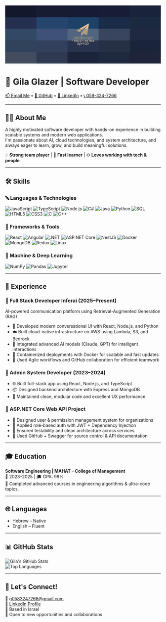 <!-- Optional animated banner -->
<p align="center">
  <img src="https://github.com/GilaGlazer/GilaGlazer/blob/main/gila_glazer_animated.gif?raw=true" alt="Gila Glazer - Full Stack & AI Developer" />
</p>

# 👋 Gila Glazer | Software Developer

[📫 Email Me](mailto:g0583247266@gmail.com) • [🔗 GitHub](https://github.com/GilaGlazer) • [💼 LinkedIn](https://www.linkedin.com/in/your-linkedin-profile) • [📞 058-324-7266](tel:0583247266)

---

## 👩‍💻 About Me

A highly motivated software developer with hands-on experience in building scalable systems and modern web applications.  
I'm passionate about AI, cloud technologies, and system architecture, and always eager to learn, grow, and build meaningful solutions.

💡 **Strong team player** | 🧠 **Fast learner** | ⚙️ **Loves working with tech & people**

---

## 🛠️ Skills

### 🔤 Languages & Technologies
![JavaScript](https://img.shields.io/badge/JavaScript-F7DF1E?style=for-the-badge&logo=javascript&logoColor=black)
![TypeScript](https://img.shields.io/badge/TypeScript-3178C6?style=for-the-badge&logo=typescript&logoColor=white)
![Node.js](https://img.shields.io/badge/Node.js-339933?style=for-the-badge&logo=node.js&logoColor=white)
![C#](https://img.shields.io/badge/C%23-239120?style=for-the-badge&logo=c-sharp&logoColor=white)
![Java](https://img.shields.io/badge/Java-ED8B00?style=for-the-badge&logo=openjdk&logoColor=white)
![Python](https://img.shields.io/badge/Python-3776AB?style=for-the-badge&logo=python&logoColor=white)
![SQL](https://img.shields.io/badge/SQL-4479A1?style=for-the-badge&logo=mysql&logoColor=white)
![HTML5](https://img.shields.io/badge/HTML5-E34F26?style=for-the-badge&logo=html5&logoColor=white)
![CSS3](https://img.shields.io/badge/CSS3-1572B6?style=for-the-badge&logo=css3&logoColor=white)
![C](https://img.shields.io/badge/C-A8B9CC?style=for-the-badge&logo=c&logoColor=black)
![C++](https://img.shields.io/badge/C++-00599C?style=for-the-badge&logo=cplusplus&logoColor=white)

### 🧰 Frameworks & Tools
![React](https://img.shields.io/badge/React-20232A?style=for-the-badge&logo=react&logoColor=61DAFB)
![Angular](https://img.shields.io/badge/Angular-DD0031?style=for-the-badge&logo=angular&logoColor=white)
![.NET](https://img.shields.io/badge/.NET-5C2D91?style=for-the-badge&logo=.net&logoColor=white)
![ASP.NET Core](https://img.shields.io/badge/ASP.NET_Core-5C2D91?style=for-the-badge&logo=.net&logoColor=white)
![NestJS](https://img.shields.io/badge/NestJS-E0234E?style=for-the-badge&logo=nestjs&logoColor=white)
![Docker](https://img.shields.io/badge/Docker-2496ED?style=for-the-badge&logo=docker&logoColor=white)
![MongoDB](https://img.shields.io/badge/MongoDB-4EA94B?style=for-the-badge&logo=mongodb&logoColor=white)
![Redux](https://img.shields.io/badge/Redux-593D88?style=for-the-badge&logo=redux&logoColor=white)
![Linux](https://img.shields.io/badge/Linux-FCC624?style=for-the-badge&logo=linux&logoColor=black)

### 🤖 Machine & Deep Learning
![NumPy](https://img.shields.io/badge/NumPy-013243?style=for-the-badge&logo=numpy&logoColor=white)
![Pandas](https://img.shields.io/badge/Pandas-150458?style=for-the-badge&logo=pandas&logoColor=white)
![Jupyter](https://img.shields.io/badge/Jupyter-F37626?style=for-the-badge&logo=jupyter&logoColor=white)

---

## 💼 Experience

### 🔹 Full Stack Developer Inferai (2025–Present)
AI-powered communication platform using Retrieval-Augmented Generation (RAG)
- 🧠 Developed modern conversational UI with React, Node.js, and Python
- ☁️ Built cloud-native infrastructure on AWS using Lambda, S3, and Bedrock
- 🤖 Integrated advanced AI models (Claude, GPT) for intelligent interactions
- 🔁 Containerized deployments with Docker for scalable and fast updates
- 👥 Used Agile workflows and GitHub collaboration for efficient teamwork

### 🔹 Admin System Developer (2023–2024)
- 🌐 Built full-stack app using React, Node.js, and TypeScript
- 📦 Designed backend architecture with Express and MongoDB
- 🧼 Maintained clean, modular code and excellent UX performance

### 🔹 ASP.NET Core Web API Project
- 🏢 Designed user & permission management system for organizations
- 🔐 Applied role-based auth with JWT + Dependency Injection
- 🧪 Ensured testability and clean architecture across services
- 📄 Used GitHub + Swagger for source control & API documentation

---

## 🎓 Education

**Software Engineering | MAHAT – College of Management**  
📅 2023–2025 | 🎓 GPA: 98%  
🎯 Completed advanced courses in engineering algorithms & ultra-code topics.

---

## 🌐 Languages

- Hebrew – Native  
- English – Fluent

---

## 📊 GitHub Stats

![Gila's GitHub Stats](https://github-readme-stats.vercel.app/api?username=GilaGlazer&show_icons=true&theme=tokyonight)  
![Top Languages](https://github-readme-stats.vercel.app/api/top-langs/?username=GilaGlazer&layout=compact&theme=tokyonight)

---

## 🚀 Let's Connect!

📧 g0583247266@gmail.com  
💼 [LinkedIn Profile](https://www.linkedin.com/in/your-linkedin-profile)  
📍 Based in Israel  
🤝 Open to new opportunities and collaborations

